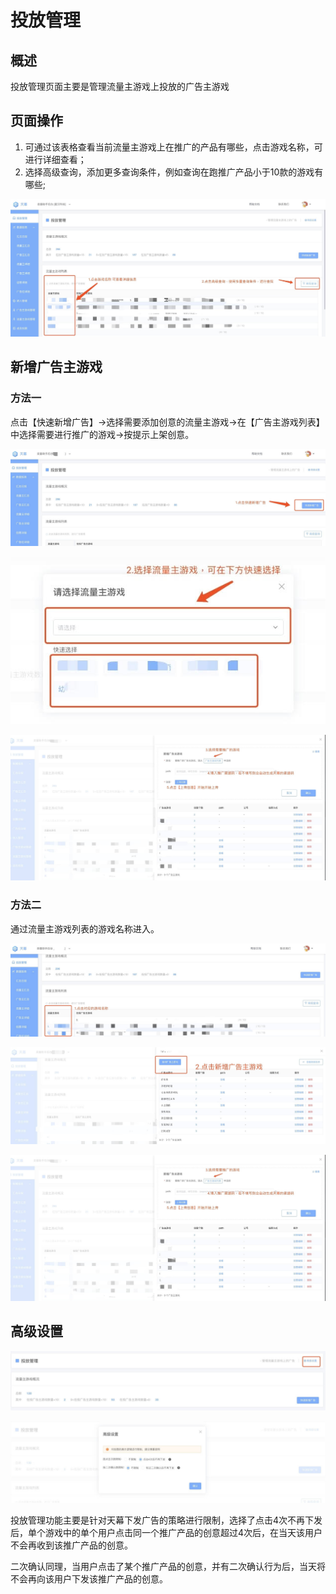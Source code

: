 # 投放管理

## 概述

投放管理页面主要是管理流量主游戏上投放的广告主游戏

## 页面操作

1. 可通过该表格查看当前流量主游戏上在推广的产品有哪些，点击游戏名称，可进行详细查看；
2. 选择高级查询，添加更多查询条件，例如查询在跑推广产品小于10款的游戏有哪些;

![](../../.gitbook/assets/advertising-manage-1.jpg)

## 新增广告主游戏

### 方法一

点击【快速新增广告】-&gt;选择需要添加创意的流量主游戏-&gt;在【广告主游戏列表】中选择需要进行推广的游戏-&gt;按提示上架创意。

![](../../.gitbook/assets/advertising-manage-2.jpg)

![](../../.gitbook/assets/advertising-manage-3.jpg)

![](../../.gitbook/assets/advertising-manage-4.jpg)

### 方法二

通过流量主游戏列表的游戏名称进入。

![](../../.gitbook/assets/advertising-manage-5.jpg)

![](../../.gitbook/assets/advertising-manage-6.jpg)

![](../../.gitbook/assets/advertising-manage-7.jpg)

## 高级设置

![](../../.gitbook/assets/advertising-manage-8.jpg)

![](../../.gitbook/assets/advertising-manage-9.jpg)

投放管理功能主要是针对天幕下发广告的策略进行限制，选择了点击4次不再下发后，单个游戏中的单个用户点击同一个推广产品的创意超过4次后，在当天该用户不会再收到该推广产品的创意。

二次确认同理，当用户点击了某个推广产品的创意，并有二次确认行为后，当天将不会再向该用户下发该推广产品的创意。

